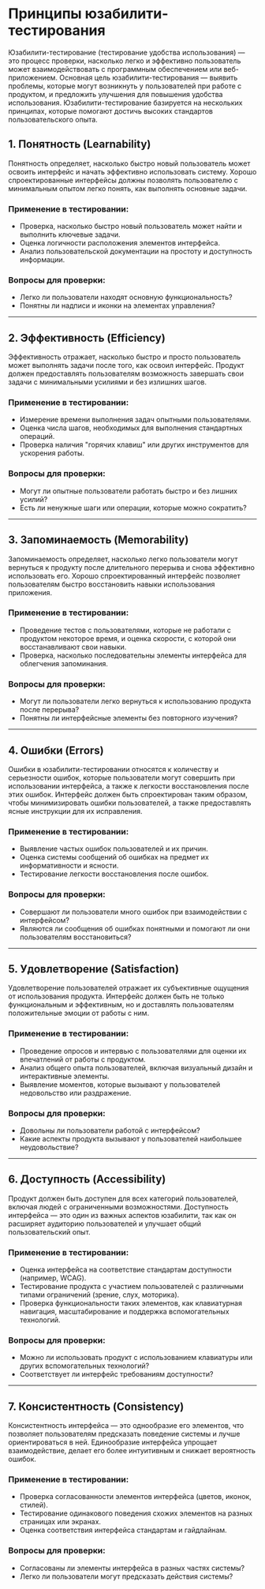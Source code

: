# Принципы юзабилити-тестирования 

Юзабилити-тестирование (тестирование удобства использования) — это процесс проверки, насколько легко и эффективно пользователь может взаимодействовать с программным обеспечением или веб-приложением. Основная цель юзабилити-тестирования — выявить проблемы, которые могут возникнуть у пользователей при работе с продуктом, и предложить улучшения для повышения удобства использования. Юзабилити-тестирование базируется на нескольких принципах, которые помогают достичь высоких стандартов пользовательского опыта.

## 1. **Понятность (Learnability)**

Понятность определяет, насколько быстро новый пользователь может освоить интерфейс и начать эффективно использовать систему. Хорошо спроектированные интерфейсы должны позволять пользователю с минимальным опытом легко понять, как выполнять основные задачи.

### Применение в тестировании:

- Проверка, насколько быстро новый пользователь может найти и выполнить ключевые задачи.
- Оценка логичности расположения элементов интерфейса.
- Анализ пользовательской документации на простоту и доступность информации.

### Вопросы для проверки:

- Легко ли пользователи находят основную функциональность?
- Понятны ли надписи и иконки на элементах управления?

---

## 2. **Эффективность (Efficiency)**

Эффективность отражает, насколько быстро и просто пользователь может выполнять задачи после того, как освоил интерфейс. Продукт должен предоставлять пользователям возможность завершать свои задачи с минимальными усилиями и без излишних шагов.

### Применение в тестировании:

- Измерение времени выполнения задач опытными пользователями.
- Оценка числа шагов, необходимых для выполнения стандартных операций.
- Проверка наличия "горячих клавиш" или других инструментов для ускорения работы.

### Вопросы для проверки:

- Могут ли опытные пользователи работать быстро и без лишних усилий?
- Есть ли ненужные шаги или операции, которые можно сократить?

---

## 3. **Запоминаемость (Memorability)**

Запоминаемость определяет, насколько легко пользователи могут вернуться к продукту после длительного перерыва и снова эффективно использовать его. Хорошо спроектированный интерфейс позволяет пользователям быстро восстановить навыки использования приложения.

### Применение в тестировании:

- Проведение тестов с пользователями, которые не работали с продуктом некоторое время, и оценка скорости, с которой они восстанавливают свои навыки.
- Проверка, насколько последовательны элементы интерфейса для облегчения запоминания.

### Вопросы для проверки:

- Могут ли пользователи легко вернуться к использованию продукта после перерыва?
- Понятны ли интерфейсные элементы без повторного изучения?

---

## 4. **Ошибки (Errors)**

Ошибки в юзабилити-тестировании относятся к количеству и серьезности ошибок, которые пользователи могут совершить при использовании интерфейса, а также к легкости восстановления после этих ошибок. Интерфейс должен быть спроектирован таким образом, чтобы минимизировать ошибки пользователей, а также предоставлять ясные инструкции для их исправления.

### Применение в тестировании:

- Выявление частых ошибок пользователей и их причин.
- Оценка системы сообщений об ошибках на предмет их информативности и ясности.
- Тестирование легкости восстановления после ошибок.

### Вопросы для проверки:

- Совершают ли пользователи много ошибок при взаимодействии с интерфейсом?
- Являются ли сообщения об ошибках понятными и помогают ли они пользователям восстановиться?

---

## 5. **Удовлетворение (Satisfaction)**

Удовлетворение пользователей отражает их субъективные ощущения от использования продукта. Интерфейс должен быть не только функциональным и эффективным, но и доставлять пользователям положительные эмоции от работы с ним.

### Применение в тестировании:

- Проведение опросов и интервью с пользователями для оценки их впечатлений от работы с продуктом.
- Анализ общего опыта пользователей, включая визуальный дизайн и интерактивные элементы.
- Выявление моментов, которые вызывают у пользователей недовольство или раздражение.

### Вопросы для проверки:

- Довольны ли пользователи работой с интерфейсом?
- Какие аспекты продукта вызывают у пользователей наибольшее неудовольствие?

---

## 6. **Доступность (Accessibility)**

Продукт должен быть доступен для всех категорий пользователей, включая людей с ограниченными возможностями. Доступность интерфейса — это один из важных аспектов юзабилити, так как он расширяет аудиторию пользователей и улучшает общий пользовательский опыт.

### Применение в тестировании:

- Оценка интерфейса на соответствие стандартам доступности (например, WCAG).
- Тестирование продукта с участием пользователей с различными типами ограничений (зрение, слух, моторика).
- Проверка функциональности таких элементов, как клавиатурная навигация, масштабирование и поддержка вспомогательных технологий.

### Вопросы для проверки:

- Можно ли использовать продукт с использованием клавиатуры или других вспомогательных технологий?
- Соответствует ли интерфейс требованиям доступности?

---

## 7. **Консистентность (Consistency)**

Консистентность интерфейса — это однообразие его элементов, что позволяет пользователям предсказать поведение системы и лучше ориентироваться в ней. Единообразие интерфейса упрощает взаимодействие, делает его более интуитивным и снижает вероятность ошибок.

### Применение в тестировании:

- Проверка согласованности элементов интерфейса (цветов, иконок, стилей).
- Тестирование одинакового поведения схожих элементов на разных страницах или экранах.
- Оценка соответствия интерфейса стандартам и гайдлайнам.

### Вопросы для проверки:

- Согласованы ли элементы интерфейса в разных частях системы?
- Легко ли пользователи могут предсказать действия системы?

